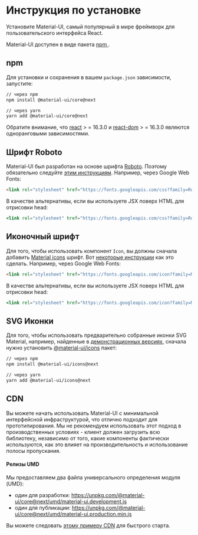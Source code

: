 # Инструкция по установке

<p class="description">Установите Material-UI, самый популярный в мире фреймворк для пользовательского интерфейса React.</p>

Material-UI доступен в виде пакета [ npm ](https://www.npmjs.com/package/@material-ui/core).

## npm

Для установки и сохранения в вашем `package.json` зависимости, запустите:

```sh
// через npm
npm install @material-ui/core@next

// через yarn
yarn add @material-ui/core@next
```

Обратите внимание, что [react](https://www.npmjs.com/package/react) > = 16.3.0 и [react-dom](https://www.npmjs.com/package/react-dom) > = 16.3.0 являются одноранговыми зависимостями.

## Шрифт Roboto

Material-UI был разработан на основе шрифта [Roboto](https://fonts.google.com/specimen/Roboto). Поэтому обязательно следуйте [этим инструкциям](/style/typography/#general). Например, через Google Web Fonts:

```html
<link rel="stylesheet" href="https://fonts.googleapis.com/css?family=Roboto:300,400,500" />
```

В качестве альтернативы, если вы используете JSX поверх HTML для отрисовки head:

```jsx
<link rel="stylesheet" href="https://fonts.googleapis.com/css?family=Roboto:300,400,500" />
```

## Иконочный шрифт

Для того, чтобы использовать компонент `Icon`, вы должны сначала добавить [Material icons](https://material.io/tools/icons/) шрифт. Вот [некоторые инструкции](/style/icons/#font-icons) как это сделать. Например, через Google Web Fonts:

```html
<link rel="stylesheet" href="https://fonts.googleapis.com/icon?family=Material+Icons" />
```

В качестве альтернативы, если вы используете JSX поверх HTML для отрисовки head:

```jsx
<link rel="stylesheet" href="https://fonts.googleapis.com/icon?family=Material+Icons" />
```

## SVG Иконки

Для того, чтобы использовать предварительно собранные иконки SVG Material, например, найденные в [демонстрационных версиях](/demos/app-bar/), сначала нужно установить [@material-ui/icons](https://www.npmjs.com/package/@material-ui/icons) пакет:

```sh
// через npm
npm install @material-ui/icons@next

// через yarn
yarn add @material-ui/icons@next
```

## CDN

Вы можете начать использовать Material-UI с минимальной интерфейсной инфраструктурой, что отлично подходит для прототипирования. Мы не рекомендуем использовать этот подход в производственных условиях - клиент должен загрузить всю библиотеку, независимо от того, какие компоненты фактически используются, как это влияет на производительность и использование полосы пропускания.

#### Релизы UMD

Мы предоставляем два файла универсального определения модуля (UMD):

- один для разработки: https://unpkg.com/@material-ui/core@next/umd/material-ui.development.js
- один для публикации: https://unpkg.com/@material-ui/core@next/umd/material-ui.production.min.js

Вы можете следовать [этому примеру CDN](https://github.com/mui-org/material-ui/tree/next/examples/cdn-next) для быстрого старта.
